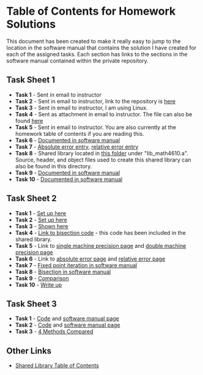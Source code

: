 # Table of Contents for Homework Solutions
This document has been created to make it really easy to jump to the location in the software manual that contains the solution I have created for
each of the assigned tasks. Each section has links to the sections in the software manual contained within the private repository.

## Task Sheet 1
* __Task 1__ - Sent in email to instructor
* __Task 2__ - Sent in email to instructor, link to the repository is [here](https://github.com/ethanancell/math4610/)
* __Task 3__ - Sent in email to instructor, I am using Linux.
* __Task 4__ - Sent as attachment in email to instructor. The file can also be found [here](https://github.com/ethanancell/math4610/blob/master/tasks_source/task_sheet_1/what_language.c)
* __Task 5__ - Sent in email to instructor. You are also currently at the homework table of contents if you are reading this.
* __Task 6__ - [Documented in software manual](https://github.com/ethanancell/math4610/blob/master/software_manual/derivative_difference_quotient.md)
* __Task 7__ - [Absolute error entry](https://github.com/ethanancell/math4610/blob/master/software_manual/absolute_error.md), [relative error entry](https://github.com/ethanancell/math4610/blob/master/software_manual/relative_error.md)
* __Task 8__ - Shared library located in [this folder](https://github.com/ethanancell/math4610/tree/master/shared_library) under "lib_math4610.a". Source, header, and object files used to create this shared library can also be found in this directory.
* __Task 9__ - [Documented in software manual](https://github.com/ethanancell/math4610/blob/master/software_manual/derivative_exponential_function.md)
* __Task 10__ - [Documented in software manual](https://github.com/ethanancell/math4610/blob/master/software_manual/absolute_relative_writeup.md)

## Task Sheet 2
* __Task 1__ - [Set up here](https://github.com/ethanancell/math4610/blob/master/tasks_source/task_sheet_2/sheet2task1.md)
* __Task 2__ - [Set up here](https://github.com/ethanancell/math4610/blob/master/tasks_source/task_sheet_2/sheet2task2.md)
* __Task 3__ - [Shown here](https://github.com/ethanancell/math4610/blob/master/tasks_source/task_sheet_2/sheet2task3.md)
* __Task 4__ - [Link to bisection code](https://github.com/ethanancell/math4610/blob/master/shared_library/src/bisection.c) - this code has been included in the shared library.
* __Task 5__ - Link to [single machine precision page](https://github.com/ethanancell/math4610/blob/master/software_manual/single_machine_precision.md) and [double machine precision page](https://github.com/ethanancell/math4610/blob/master/software_manual/double_machine_precision.md)
* __Task 6__ - Link to [absolute error page](https://github.com/ethanancell/math4610/blob/master/software_manual/absolute_error.md) and [relative error page](https://github.com/ethanancell/math4610/blob/master/software_manual/relative_error.md)
* __Task 7__ - [Fixed point iteration in software manual](https://github.com/ethanancell/math4610/blob/master/software_manual/fixed_point_iteration.md)
* __Task 8__ - [Bisection in software manual](https://github.com/ethanancell/math4610/blob/master/software_manual/bisection.md)
* __Task 9__ - [Comparison](https://github.com/ethanancell/math4610/blob/master/tasks_source/task_sheet_2/sheet2task9.md)
* __Task 10__ - [Write up](https://github.com/ethanancell/math4610/blob/master/tasks_source/task_sheet_2/sheet2task10.md)

## Task Sheet 3
* __Task 1__ - [Code](https://github.com/ethanancell/math4610/blob/master/shared_library/src/newton.c) and [software manual page](https://github.com/ethanancell/math4610/blob/master/software_manual/newton.md)
* __Task 2__ - [Code](https://github.com/ethanancell/math4610/blob/master/shared_library/src/secant.c) and [software manual page](https://github.com/ethanancell/math4610/blob/master/software_manual/secant.md)
* __Task 3__ - [4 Methods Compared](https://github.com/ethanancell/math4610/blob/master/tasks_source/task_sheet_3/sheet3task3.md)

## Other Links
* [Shared Library Table of Contents](https://github.com/ethanancell/math4610/blob/master/software_manual/table_of_contents.md)
